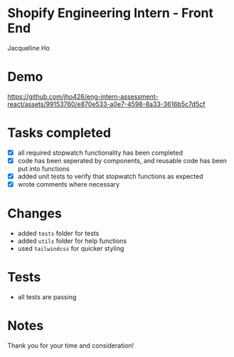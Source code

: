 # Shopify Engineering Intern - Front End
Jacqueline Ho

# Demo

https://github.com/jho426/eng-intern-assessment-react/assets/99153760/e870e533-a0e7-4598-8a33-3616b5c7d5cf


# Tasks completed
- [x] all required stopwatch functionality has been completed
- [x] code has been seperated by components, and reusable code has been put into functions
- [x] added unit tests to verify that stopwatch functions as expected
- [x] wrote comments where necessary

# Changes
- added `tests` folder for tests
- added `utils` folder for help functions
- used `tailwindcss` for quicker styling

# Tests
- all tests are passing

# Notes
Thank you for your time and consideration!

